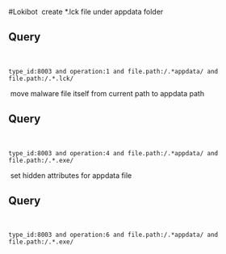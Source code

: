 #Lokibot
​
create *.lck file under appdata folder
​
## Query
​
```
type_id:8003 and operation:1 and file.path:/.*appdata/ and file.path:/.*.lck/

```
​
move malware file itself from current path to appdata path
​
## Query
​
```
type_id:8003 and operation:4 and file.path:/.*appdata/ and file.path:/.*.exe/

```
​
set hidden attributes for appdata file
​
## Query
​
```
type_id:8003 and operation:6 and file.path:/.*appdata/ and file.path:/.*.exe/

```